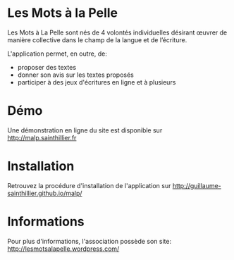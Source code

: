 Les Mots à la Pelle
====

Les Mots à La Pelle sont nés de 4 volontés individuelles désirant œuvrer de manière collective dans le champ de la langue et de l’écriture. 

L'application permet, en outre, de:
   - proposer des textes
   - donner son avis sur les textes proposés
   - participer à des jeux d'écritures en ligne et à plusieurs


Démo
===
Une démonstration en ligne du site est disponible sur http://malp.sainthillier.fr


Installation
===
Retrouvez la procédure d'installation de l'application sur http://guillaume-sainthillier.github.io/malp/


Informations
===
Pour plus d'informations, l'association possède son site: http://lesmotsalapelle.wordpress.com/
